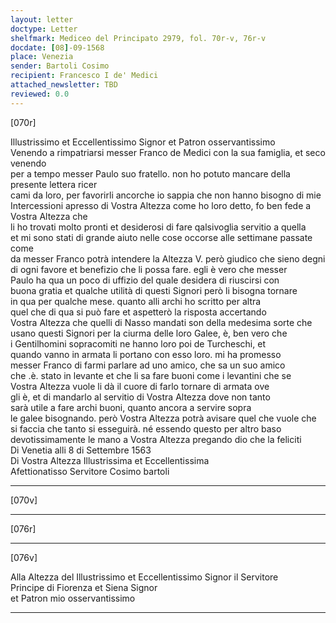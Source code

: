 ```yaml
---
layout: letter
doctype: Letter
shelfmark: Mediceo del Principato 2979, fol. 70r-v, 76r-v
docdate: [08]-09-1568
place: Venezia
sender: Bartoli Cosimo
recipient: Francesco I de' Medici
attached_newsletter: TBD
reviewed: 0.0
---
```


[070r]  
  
  
Illustrissimo et Eccellentissimo Signor et Patron osservantissimo  
Venendo a rimpatriarsi messer Franco de Medici con la sua famiglia, et seco venendo  
per a tempo messer Paulo suo fratello. non ho potuto mancare della presente lettera ricer  
cami da loro, per favorirli ancorche io sappia che non hanno bisogno di mie  
Intercessioni apresso di Vostra Altezza come ho loro detto, fo ben fede a Vostra Altezza che  
li ho trovati molto pronti et desiderosi di fare qalsivoglia servitio a quella  
et mi sono stati di grande aiuto nelle cose occorse alle settimane passate come  
da messer Franco potrà intendere la Altezza V. però giudico che sieno degni  
di ogni favore et benefizio che li possa fare. egli è vero che messer  
Paulo ha qua un poco di uffizio del quale desidera di riuscirsi con  
buona gratia et qualche utilità di questi Signori però li bisogna tornare  
in qua per qualche mese. quanto alli archi ho scritto per altra  
quel che di qua si può fare et aspetterò la risposta accertando  
Vostra Altezza che quelli di Nasso mandati son della medesima sorte che  
usano questi Signori per la ciurma delle loro Galee, è, ben vero che  
i Gentilhomini sopracomiti ne hanno loro poi de Turcheschi, et  
quando vanno in armata li portano con esso loro. mi ha promesso  
messer Franco di farmi parlare ad uno amico, che sa un suo amico  
che .è. stato in levante et che li sa fare buoni come i levantini che se  
Vostra Altezza vuole li dà il cuore di farlo tornare di armata ove  
gli è, et di mandarlo al servitio di Vostra Altezza dove non tanto  
sarà utile a fare archi buoni, quanto ancora a servire sopra  
le galee bisognando. però Vostra Altezza potrà avisare quel che vuole che  
si faccia che tanto si esseguirà. né essendo questo per altro baso  
devotissimamente le mano a Vostra Altezza pregando dio che la feliciti  
Di Venetia alli 8 di Settembre 1563  
Di Vostra Altezza Illustrissima et Eccellentissima  
Afettionatisso Servitore Cosimo bartoli  
  
---  

[070v]  
  
  
  
---  

[076r]  
  
  
  
---  

[076v]  
  
  
Alla Altezza del Illustrissimo et Eccellentissimo Signor il Servitore  
Principe di Fiorenza et Siena Signor  
et Patron mio osservantissimo  
  
---  

